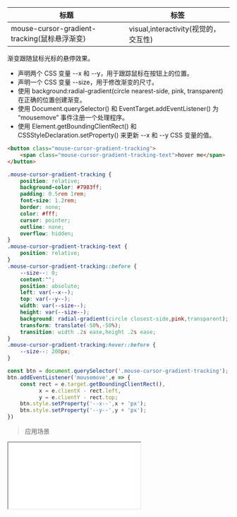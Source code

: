 | 标题                             | 标签           |
| -------------------------------- | -------------- |
| mouse-cursor-gradient-tracking(鼠标悬浮渐变) | visual,interactivity(视觉的，交互性) |

渐变跟随鼠标光标的悬停效果。

* 声明两个 CSS 变量 --x 和 --y，用于跟踪鼠标在按钮上的位置。
* 声明一个 CSS 变量 --size，用于修改渐变的尺寸。
* 使用 background:radial-gradient(circle nearest-side, pink, transparent) 在正确的位置创建渐变。
* 使用 Document.querySelector() 和 EventTarget.addEventListener() 为 “mousemove” 事件注册一个处理程序。
* 使用 Element.getBoundingClientRect() 和 CSSStyleDeclaration.setProperty() 来更新 --x 和 --y CSS 变量的值。

```html
<button class="mouse-cursor-gradient-tracking">
    <span class="mouse-cursor-gradient-tracking-text">hover me</span>
</button>
```

```css
.mouse-cursor-gradient-tracking {
    position: relative;
    background-color: #7983ff;
    padding: 0.5rem 1rem;
    font-size: 1.2rem;
    border: none;
    color: #fff;
    cursor: pointer;
    outline: none;
    overflow: hidden;
}
.mouse-cursor-gradient-tracking-text {
    position: relative;
}
.mouse-cursor-gradient-tracking::before {
    --size--: 0;
    content:"";
    position: absolute;
    left: var(--x--);
    top: var(--y--);
    width: var(--size--);
    height: var(--size--);
    background: radial-gradient(circle closest-side,pink,transparent);
    transform: translate(-50%,-50%);
    transition: width .2s ease,height .2s ease;
}
.mouse-cursor-gradient-tracking:hover::before {
    --size--: 200px;
}
```

```js
const btn = document.querySelector('.mouse-cursor-gradient-tracking');
btn.addEventListener('mousemove',e => {
    const rect = e.target.getBoundingClientRect(),
          x = e.clientX - rect.left,
          y = e.clientY - rect.top;
    btn.style.setProperty('--x--',x + 'px');
    btn.style.setProperty('--y--',y + 'px');
})
```

> 应用场景

<iframe src="codes/css/html/mouse-cursor-gradient-tracking.html"></iframe>




